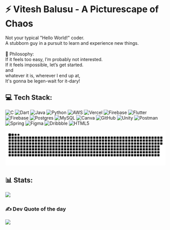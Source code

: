 # ⚡ Vitesh Balusu - A Picturescape of Chaos
 Not your typical "Hello World!" coder.<br>A stubborn guy in a pursuit to learn and experience new things.<br><br>🔮 Philosophy:<br>If it feels too easy, I’m probably not interested.<br>If it feels impossible, let’s get started.<br>and<br>whatever it is, wherever I end up at,<br>It's gonna be legen-wait for it-dary!

## 💻 Tech Stack:
![C](https://img.shields.io/badge/c-%2300599C.svg?style=for-the-badge&logo=c&logoColor=white) ![Dart](https://img.shields.io/badge/dart-%230175C2.svg?style=for-the-badge&logo=dart&logoColor=white) ![Java](https://img.shields.io/badge/java-%23ED8B00.svg?style=for-the-badge&logo=openjdk&logoColor=white) ![Python](https://img.shields.io/badge/python-3670A0?style=for-the-badge&logo=python&logoColor=ffdd54) ![AWS](https://img.shields.io/badge/AWS-%23FF9900.svg?style=for-the-badge&logo=amazon-aws&logoColor=white) ![Vercel](https://img.shields.io/badge/vercel-%23000000.svg?style=for-the-badge&logo=vercel&logoColor=white) ![Firebase](https://img.shields.io/badge/firebase-%23039BE5.svg?style=for-the-badge&logo=firebase) ![Flutter](https://img.shields.io/badge/Flutter-%2302569B.svg?style=for-the-badge&logo=Flutter&logoColor=white) ![Firebase](https://img.shields.io/badge/firebase-a08021?style=for-the-badge&logo=firebase&logoColor=ffcd34) ![Postgres](https://img.shields.io/badge/postgres-%23316192.svg?style=for-the-badge&logo=postgresql&logoColor=white) ![MySQL](https://img.shields.io/badge/mysql-4479A1.svg?style=for-the-badge&logo=mysql&logoColor=white) ![Canva](https://img.shields.io/badge/Canva-%2300C4CC.svg?style=for-the-badge&logo=Canva&logoColor=white) ![GitHub](https://img.shields.io/badge/github-%23121011.svg?style=for-the-badge&logo=github&logoColor=white) ![Unity](https://img.shields.io/badge/unity-%23000000.svg?style=for-the-badge&logo=unity&logoColor=white) ![Postman](https://img.shields.io/badge/Postman-FF6C37?style=for-the-badge&logo=postman&logoColor=white) ![Spring](https://img.shields.io/badge/spring-%236DB33F.svg?style=for-the-badge&logo=spring&logoColor=white) ![Figma](https://img.shields.io/badge/figma-%23F24E1E.svg?style=for-the-badge&logo=figma&logoColor=white) ![Dribbble](https://img.shields.io/badge/Dribbble-EA4C89?style=for-the-badge&logo=dribbble&logoColor=white) ![HTML5](https://img.shields.io/badge/html5-%23E34F26.svg?style=for-the-badge&logo=html5&logoColor=white)

<picture>
  <source media="(prefers-color-scheme: dark)" srcset="https://raw.githubusercontent.com/vxtxsh/vxtxsh/output/github-snake-dark.svg" />
  <source media="(prefers-color-scheme: light)" srcset="https://raw.githubusercontent.com/vxtxsh/vxtxsh/output/github-snake.svg" />
  <img alt="github-snake" src="https://raw.githubusercontent.com/vxtxsh/vxtxsh/output/github-snake.svg" />
</picture>

## 📊 Stats:
![](https://nirzak-streak-stats.vercel.app/?user=vxtxsh&theme=dark&hide_border=true)<br/>

### ✍️ Dev Quote of the day
![](https://quotes-github-readme.vercel.app/api?type=horizontal&theme=dark)
